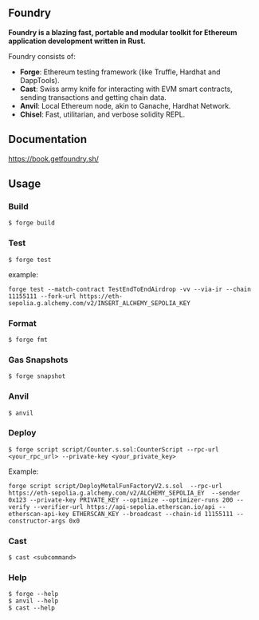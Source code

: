 ## Foundry

**Foundry is a blazing fast, portable and modular toolkit for Ethereum application development written in Rust.**

Foundry consists of:

- **Forge**: Ethereum testing framework (like Truffle, Hardhat and DappTools).
- **Cast**: Swiss army knife for interacting with EVM smart contracts, sending transactions and getting chain data.
- **Anvil**: Local Ethereum node, akin to Ganache, Hardhat Network.
- **Chisel**: Fast, utilitarian, and verbose solidity REPL.

## Documentation

https://book.getfoundry.sh/

## Usage

### Build

```shell
$ forge build
```

### Test

```shell
$ forge test
```

example:

```shell
forge test --match-contract TestEndToEndAirdrop -vv --via-ir --chain 11155111 --fork-url https://eth-sepolia.g.alchemy.com/v2/INSERT_ALCHEMY_SEPOLIA_KEY
```

### Format

```shell
$ forge fmt
```

### Gas Snapshots

```shell
$ forge snapshot
```

### Anvil

```shell
$ anvil
```

### Deploy

```shell
$ forge script script/Counter.s.sol:CounterScript --rpc-url <your_rpc_url> --private-key <your_private_key>
```

Example:

```shell
forge script script/DeployMetalFunFactoryV2.s.sol  --rpc-url https://eth-sepolia.g.alchemy.com/v2/ALCHEMY_SEPOLIA_EY  --sender 0x123 --private-key PRIVATE_KEY --optimize --optimizer-runs 200 --verify --verifier-url https://api-sepolia.etherscan.io/api --etherscan-api-key ETHERSCAN_KEY --broadcast --chain-id 11155111 --constructor-args 0x0
```

### Cast

```shell
$ cast <subcommand>
```

### Help

```shell
$ forge --help
$ anvil --help
$ cast --help
```

